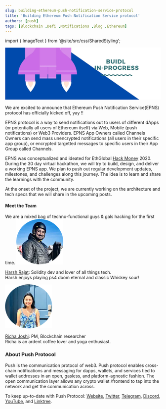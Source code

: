 ```yaml
---
slug: building-ethereum-push-notification-service-protocol
title: 'Building Ethereum Push Notification Service protocol'
authors: [push]
tags: [Blockchain ,Defi ,Notifications ,Blog ,Ethereum]
---
```

import { ImageText } from '@site/src/css/SharedStyling';

![Cover Image Building Ethereum Push Notification Service protocol](./cover-image.webp)

We are excited to announce that Ethereum Push Notification Service(EPNS) protocol has officially kicked off, yay !!

EPNS protocol is a way to send notifications out to users of different dApps (or potentially all users of Ethereum itself) via Web, Mobile (push notifications) or Web3 Providers. EPNS App Owners called Channels Owners can send mass unencrypted notifications (all users in their specific app group), or encrypted targetted messages to specific users in their App Group called Channels.

<!--truncate-->

EPNS was conceptualized and ideated for EthGlobal [Hack Money](https://ethglobal.online/) 2020. During the 30 day virtual hackathon, we will try to build, design, and deliver a working EPNS app. We plan to push out regular development updates, milestones, and challenges along this journey. The idea is to learn and share the learnings with the community.

At the onset of the project, we are currently working on the architecture and tech specs that we will share in the upcoming posts.

#### Meet the Team

We are a mixed bag of techno-functional guys & gals hacking for the first time.
![Harsh Rajath Founder Image](./image-1.webp)

[Harsh Rajat](https://www.linkedin.com/in/harshrajat/?originalSubdomain=in): Solidity dev and lover of all things tech. <br />
Harsh enjoys playing ps4 doom eternal and classic Whiskey sour!

![Richa Joshi Cofounder Image](./image-2.webp)

[Richa Joshi](https://www.linkedin.com/in/richa-joshi-90b04126/): PM, Blockchain researcher <br />
Richa is an ardent coffee lover and yoga enthusiast.

### About Push Protocol

Push is the communication protocol of web3. Push protocol enables cross-chain notifications and messaging for dapps, wallets, and services tied to wallet addresses in an open, gasless, and platform-agnostic fashion. The open communication layer allows any crypto wallet /frontend to tap into the network and get the communication across.

To keep up-to-date with Push Protocol: [Website](https://push.org/), [Twitter](https://twitter.com/pushprotocol), [Telegram](https://t.me/epnsproject), [Discord](https://discord.gg/pushprotocol), [YouTube](https://www.youtube.com/c/EthereumPushNotificationService), and [Linktree](https://linktr.ee/pushprotocol).
